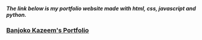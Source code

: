 <h5>The link below is my portfolio website made with html, css, javascript and python.</h5>

<h3><a href="https://banjoko2020.pythonanywhere.com/">Banjoko Kazeem's Portfolio</a></h3>
